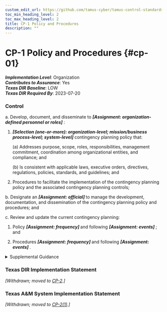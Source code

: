 ```yaml
---
custom_edit_url: https://github.com/tamus-cyber/tamus-control-standards/tree/main/content/tamus.edu/TAMUS_profile.xml
toc_min_heading_level: 2
toc_max_heading_level: 2
title: CP-1 Policy and Procedures
description: ""
---
```


# CP-1 Policy and Procedures {#cp-01}

_**Implementation Level**_: Organization\
_**Contributes to Assurance**_: Yes\
_**Texas DIR Baseline**_: LOW\
_**Texas DIR Required By**_: 2023-07-20

### Control



a. Develop, document, and disseminate to <strong title="cp-1_prm_1"> <em>[Assignment: organization-defined personnel or roles]</em> </strong>:

1. <strong title="cp-01_odp.03"> <em>[Selection (one-or-more): organization-level; mission/business process-level; system-level]</em> </strong> contingency planning policy that:

    (a) Addresses purpose, scope, roles, responsibilities, management commitment, coordination among organizational entities, and compliance; and

    (b) Is consistent with applicable laws, executive orders, directives, regulations, policies, standards, and guidelines; and

2. Procedures to facilitate the implementation of the contingency planning policy and the associated contingency planning controls;

b. Designate an <strong title="cp-01_odp.04"> <em>[Assignment: official]</em> </strong> to manage the development, documentation, and dissemination of the contingency planning policy and procedures; and

c. Review and update the current contingency planning:

1. Policy <strong title="cp-01_odp.05"> <em>[Assignment: frequency]</em> </strong> and following <strong title="cp-01_odp.06"> <em>[Assignment: events]</em> </strong> ; and

2. Procedures <strong title="cp-01_odp.07"> <em>[Assignment: frequency]</em> </strong> and following <strong title="cp-01_odp.08"> <em>[Assignment: events]</em> </strong>.


<details><summary>Supplemental Guidance</summary>Contingency planning policy and procedures address the controls in the CP family that are implemented within systems and organizations. The risk management strategy is an important factor in establishing such policies and procedures. Policies and procedures contribute to security and privacy assurance. Therefore, it is important that security and privacy programs collaborate on the development of contingency planning policy and procedures. Security and privacy program policies and procedures at the organization level are preferable, in general, and may obviate the need for mission- or system-specific policies and procedures. The policy can be included as part of the general security and privacy policy or be represented by multiple policies that reflect the complex nature of organizations. Procedures can be established for security and privacy programs, for mission or business processes, and for systems, if needed. Procedures describe how the policies or controls are implemented and can be directed at the individual or role that is the object of the procedure. Procedures can be documented in system security and privacy plans or in one or more separate documents. Events that may precipitate an update to contingency planning policy and procedures include assessment or audit findings, security incidents or breaches, or changes in laws, executive orders, directives, regulations, policies, standards, and guidelines. Simply restating controls does not constitute an organizational policy or procedure.</details>

### Texas DIR Implementation Statement

<em>[Withdrawn; moved to [CP-2](/catalog/cp/cp-02#cp-02).]</em>




### Texas A&M System Implementation Statement

<em>[Withdrawn; moved to [CP-2(1)](/catalog/cp/cp-02#cp-02.01).]</em>



